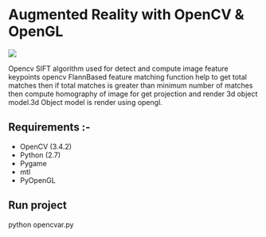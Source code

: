 # Augmented Reality with OpenCV & OpenGL

![](demo.gif)

Opencv SIFT algorithm used for detect and compute image feature keypoints opencv FlannBased feature matching function help to get total matches then if total matches is greater than minimum number of matches then compute homography of image for get projection and render 3d object model.3d Object model is render using opengl.

## Requirements :- 

* OpenCV (3.4.2)
* Python (2.7)
* Pygame
* mtl
* PyOpenGL

## Run project  

python opencvar.py
